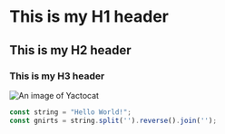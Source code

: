# This is my H1 header
## This is my H2 header
### This is my H3 header

![An image of Yactocat](https://octodex.github.com/images/yaktocat.png)

``` javascript
const string = "Hello World!";
const gnirts = string.split('').reverse().join('');
```
